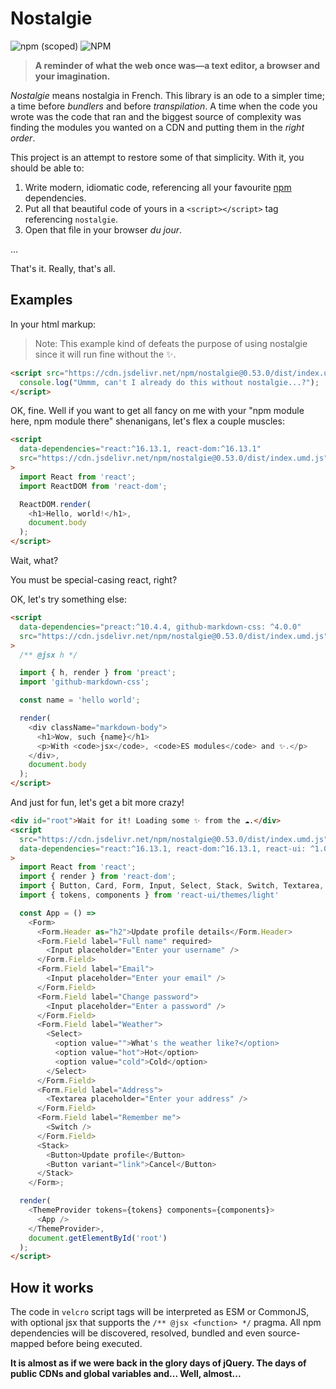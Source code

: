 # Nostalgie

![npm (scoped)](https://img.shields.io/npm/v/nostalgie?style=flat-square)
![NPM](https://img.shields.io/npm/l/nostalgie?style=flat-square)

> **A reminder of what the web once was—a text editor, a browser and your imagination.**

_Nostalgie_ means nostalgia in French. This library is an ode to a simpler time; a time before _bundlers_ and before _transpilation_. A time when the code you wrote was the code that ran and the biggest source of complexity was finding the modules you wanted on a CDN and putting them in the _right order_.

This project is an attempt to restore some of that simplicity. With it, you should be able to:

1. Write modern, idiomatic code, referencing all your favourite [npm](https://npmjs.com) dependencies.
2. Put all that beautiful code of yours in a `<script></script>` tag referencing `nostalgie`.
3. Open that file in your browser _du jour_.

...

That's it. Really, that's all.

## Examples

In your html markup:

> Note: This example kind of defeats the purpose of using nostalgie since it will run fine without the ✨.

```html
<script src="https://cdn.jsdelivr.net/npm/nostalgie@0.53.0/dist/index.umd.js">
  console.log("Ummm, can't I already do this without nostalgie...?");
</script>
```

OK, fine. Well if you want to get all fancy on me with your "npm module here, npm module there" shenanigans, let's flex a couple muscles:

```html
<script
  data-dependencies="react:^16.13.1, react-dom:^16.13.1"
  src="https://cdn.jsdelivr.net/npm/nostalgie@0.53.0/dist/index.umd.js"
>
  import React from 'react';
  import ReactDOM from 'react-dom';

  ReactDOM.render(
    <h1>Hello, world!</h1>,
    document.body
  );
</script>
```

Wait, what?

You must be special-casing react, right?

OK, let's try something else:

```html
<script
  data-dependencies="preact:^10.4.4, github-markdown-css: ^4.0.0"
  src="https://cdn.jsdelivr.net/npm/nostalgie@0.53.0/dist/index.umd.js"
>
  /** @jsx h */

  import { h, render } from 'preact';
  import 'github-markdown-css';

  const name = 'hello world';

  render(
    <div className="markdown-body">
      <h1>Wow, such {name}</h1>
      <p>With <code>jsx</code>, <code>ES modules</code> and ✨.</p>
    </div>,
    document.body
  );
</script>
```

And just for fun, let's get a bit more crazy!

```html
<div id="root">Wait for it! Loading some ✨ from the ☁️.</div>
<script
  src="https://cdn.jsdelivr.net/npm/nostalgie@0.53.0/dist/index.umd.js"
  data-dependencies="react:^16.13.1, react-dom:^16.13.1, react-ui: ^1.0.0-beta.26"
>
  import React from 'react';
  import { render } from 'react-dom';
  import { Button, Card, Form, Input, Select, Stack, Switch, Textarea, ThemeProvider } from 'react-ui';
  import { tokens, components } from 'react-ui/themes/light'

  const App = () =>
    <Form>
      <Form.Header as="h2">Update profile details</Form.Header>
      <Form.Field label="Full name" required>
        <Input placeholder="Enter your username" />
      </Form.Field>
      <Form.Field label="Email">
        <Input placeholder="Enter your email" />
      </Form.Field>
      <Form.Field label="Change password">
        <Input placeholder="Enter a password" />
      </Form.Field>
      <Form.Field label="Weather">
        <Select>
          <option value="">What's the weather like?</option>
          <option value="hot">Hot</option>
          <option value="cold">Cold</option>
        </Select>
      </Form.Field>
      <Form.Field label="Address">
        <Textarea placeholder="Enter your address" />
      </Form.Field>
      <Form.Field label="Remember me">
        <Switch />
      </Form.Field>
      <Stack>
        <Button>Update profile</Button>
        <Button variant="link">Cancel</Button>
      </Stack>
    </Form>;

  render(
    <ThemeProvider tokens={tokens} components={components}>
      <App />
    </ThemeProvider>,
    document.getElementById('root')
  );
</script>
```

## How it works

The code in `velcro` script tags will be interpreted as ESM or CommonJS, with optional jsx that supports the `/** @jsx <function> */` pragma. All npm dependencies will be discovered, resolved, bundled and even source-mapped before being executed.

**It is almost as if we were back in the glory days of jQuery. The days of public CDNs and global variables and... Well, almost...**
